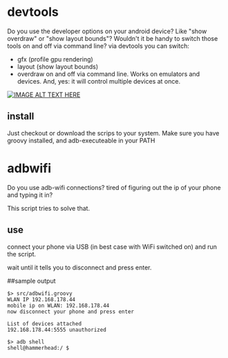 # devtools

Do you use the developer options on your android device? Like "show overdraw" or "show layout bounds"?
Wouldn't it be handy to switch those tools on and off via command line?
via devtools you can switch:
* gfx (profile gpu rendering)
* layout (show layout bounds)
* overdraw
on and off via command line.
Works on emulators and devices. And, yes: it will control multiple devices at once.
 
[![IMAGE ALT TEXT HERE](http://img.youtube.com/vi/GOJaOsJ0BJs/0.jpg)](http://www.youtube.com/watch?v=GOJaOsJ0BJs)

## install

Just checkout or download the scrips to your system. 
Make sure you have groovy installed, and adb-executeable in your PATH

# adbwifi

Do you use adb-wifi connections? tired of figuring out the ip of your phone and typing it in? 
 
This script tries to solve that.


## use

connect your phone via USB (in best case with WiFi switched on) and run the script.

wait until it tells you to disconnect and press enter.

##sample output


    $> src/adbwifi.groovy
    WLAN IP 192.168.178.44
    mobile ip on WLAN: 192.168.178.44
    now disconnect your phone and press enter

    List of devices attached
    192.168.178.44:5555	unauthorized

    $> adb shell
    shell@hammerhead:/ $
